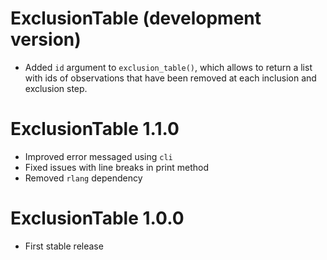# ExclusionTable (development version)

- Added `id` argument to `exclusion_table()`, which allows to return a list with ids of observations that have been removed at each inclusion and exclusion step.
# ExclusionTable 1.1.0

- Improved error messaged using `cli`
- Fixed issues with line breaks in print method
- Removed `rlang` dependency

# ExclusionTable 1.0.0
- First stable release

